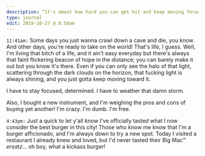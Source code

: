```yaml
---
description: “It's about how hard you can get hit and keep moving forward; how much you can take and keep moving forward.”
type: journal
edit: 2019-10-27 @ 8:50am
---
```


`11:41am:` Some days you just wanna crawl down a cave and die, you know. And other days, you're ready to take on the world! That's life, I guess. Well, I'm living that bitch of a life, and it ain't easy everyday but there's always that faint flickering beacon of hope in the distance; you can barely make it out but you know it's there. Even if you can only see the halo of that light, scattering through the dark clouds on the horizon, that fucking light is always shining, and you just gotta keep moving toward it.

I have to stay focused, determined. I have to weather that damn storm.

Also, I bought a new instrument, and I'm weighing the pros and cons of buying
yet another! I'm crazy. I'm dumb. I'm free.

`4:43pm:` Just a quick to let y'all know I've officially tasted what I now consider the best burger in this city! Those who know me know that I'm a burger afficionado, and I'm always down to try a new spot. Today I visited a restaurant I already knew and loved, but I'd never tasted their Big Mac™ *ersatz*... oh boy, what a kickass burger!



